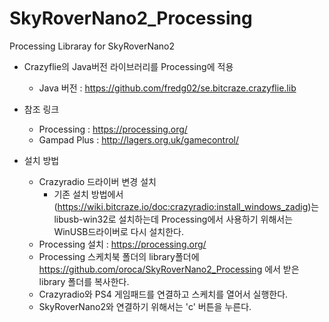 # SkyRoverNano2_Processing
Processing Libraray for SkyRoverNano2

* Crazyflie의 Java버전 라이브러리를 Processing에 적용 

    - Java 버전 : https://github.com/fredg02/se.bitcraze.crazyflie.lib

* 참조 링크
    - Processing : https://processing.org/
    - Gampad Plus : http://lagers.org.uk/gamecontrol/
    
* 설치 방법
    - Crazyradio 드라이버 변경 설치
        - 기존 설치 방법에서(https://wiki.bitcraze.io/doc:crazyradio:install_windows_zadig)는 libusb-win32로 설치하는데 Processing에서 사용하기 위해서는 WinUSB드라이버로 다시 설치한다. 
    - Processing 설치 : https://processing.org/
    - Processing 스케치북 폴더의 library폴더에 https://github.com/oroca/SkyRoverNano2_Processing 에서 받은 library 폴더를 복사한다. 
    - Crazyradio와 PS4 게임패드를 연결하고 스케치를 열어서 실행한다. 
    - SkyRoverNano2와 연결하기 위해서는 'c' 버튼을 누른다. 
